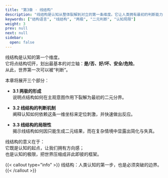 ```yaml
---
title: "第3章 · 线结构"
description: "线结构是认知从整体裂解到对立的第一条维度。它让人类拥有最初的判断能力，同时也暴露了二元化思维的局限。"
keywords: ["结构语言", "线结构", "两极", "二元判断", "认知局限"]
weight: 3
prev: null
next: null
sidebar:
  open: false
---
```


线结构是认知的第一个维度。  
它将点结构切开，划出最基本的对立轴：**是/否、好/坏、安全/危险**。  
从此，世界第一次可以被“判断”。  

本章将展开三个部分：  

- **3.1 两极的形成**  
  说明点结构如何在主观意图作用下裂解为最初的二元分界。  

- **3.2 线结构的判断机制**  
  阐释认知如何依赖这条一维坐标来定位刺激，并快速做出反应。  

- **3.3 线结构的局限性**  
  揭示线结构如何因只能生成二元结果，而在复杂情境中显露出简化与失真。  

线结构的意义在于：  
它既是认知的起点，让我们拥有方向感；  
也是认知的极限，把世界压缩成非此即彼的框架。  

{{< callout type="info" >}}
线结构：人类认知的第一步，也是必须突破的边界。
{{< /callout >}}
